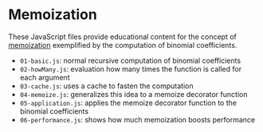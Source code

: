# Memoization

These JavaScript files provide educational content for the concept of [memoization](https://en.wikipedia.org/wiki/Memoization) exemplified by the computation of binomial coefficients.

-   `01-basic.js`: normal recursive computation of binomial coefficients
-   `02-howMany.js`: evaluation how many times the function is called for each argument
-   `03-cache.js`: uses a cache to fasten the computation
-   `04-memoize.js`: generalizes this idea to a memoize decorator function
-   `05-application.js`: applies the memoize decorator function to the binomial coefficients
-   `06-performance.js`: shows how much memoization boosts performance

